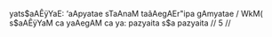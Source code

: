 yats$aAÊÿYaE: ‘aApyatae sTaAnaM taâAegAEr"ipa gAmyatae /
WkM( s$aAÊÿYaM ca yaAegAM ca ya: pazyaita s$a pazyaita // 5 //